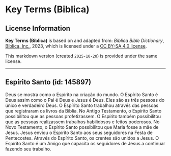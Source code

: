 # Key Terms (Biblica)

## License Information

**Key Terms (Biblica)** is based on and adapted from: _Biblica Bible Dictionary_, [Biblica, Inc.](https://www.biblica.com/), 2023, which is licensed under a [CC BY-SA 4.0 license](https://creativecommons.org/licenses/by-sa/4.0/legalcode.en).

This markdown version (created `2025-10-20`) is provided under the same license.



--------------------------------

## Espírito Santo (id: 145897)

Deus se mostra como o Espírito na criação do mundo. O Espírito Santo é Deus assim como o Pai é Deus e Jesus é Deus. Eles são as três pessoas do único e verdadeiro Deus. O Espírito Santo trabalhou através das pessoas que registraram os livros da Bíblia. No Antigo Testamento, o Espírito Santo possibilitou que as pessoas profetizassem. O Espírito também possibilitou que as pessoas realizassem trabalhos habilidosos e feitos poderosos. No Novo Testamento, o Espírito Santo possibilitou que Maria fosse a mãe de Jesus. Jesus enviou o Espírito Santo aos seus seguidores na Festa de Pentecostes. Através do Espírito Santo, os crentes são unidos a Jesus. O Espírito Santo é um Amigo que capacita os seguidores de Jesus a continuar fazendo seu trabalho.


